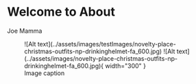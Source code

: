 # Welcome to About

Joe Mamma

<figure markdown>![Alt text](../assets/images/testImages/novelty-place-christmas-outfits-np-drinkinghelmet-fa_600.jpg)
![Alt text](../assets/images/novelty-place-christmas-outfits-np-drinkinghelmet-fa_600.jpg){ width="300" }
  <figcaption>Image caption</figcaption>
</figure>
